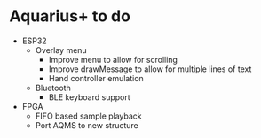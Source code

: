 # Aquarius+ to do

- ESP32
  - Overlay menu
    - Improve menu to allow for scrolling
    - Improve drawMessage to allow for multiple lines of text
    - Hand controller emulation
  - Bluetooth
    - BLE keyboard support
- FPGA
  - FIFO based sample playback
  - Port AQMS to new structure
